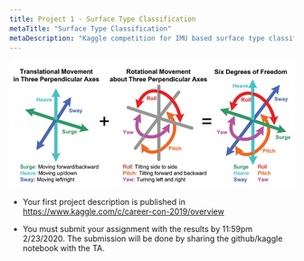 ```yaml
---
title: Project 1 - Surface Type Classification 
metaTitle: "Surface Type Classification"
metaDescription: "Kaggle competition for IMU based surface type classification."
---
```


![imu](images/6df-imu.jpg)

* Your first project description is published in https://www.kaggle.com/c/career-con-2019/overview

* You must submit your assignment with the results by 11:59pm 2/23/2020. The submission will be done by sharing the github/kaggle notebook with the TA. 